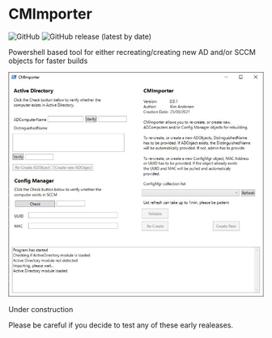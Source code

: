 # CMImporter


![GitHub](https://img.shields.io/github/license/kimern88/CMImporter) ![GitHub release (latest by date)](https://img.shields.io/github/v/release/kimern88/cmimporter)

Powershell based tool for either recreating/creating new AD and/or SCCM objects for faster builds

![cmimporter](CMImporter/img/cmimporter.jpg)


Under construction

Please be careful if you decide to test any of these early realeases.